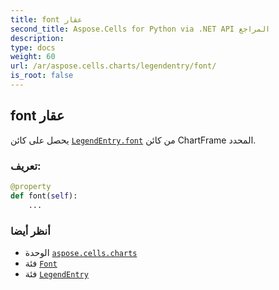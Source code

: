 ```yaml
---
title: font عقار
second_title: Aspose.Cells for Python via .NET API المراجع
description:
type: docs
weight: 60
url: /ar/aspose.cells.charts/legendentry/font/
is_root: false
---
```

##  font عقار

يحصل على كائن [`LegendEntry.font`](/cells/python-net/ar/aspose.cells.charts/legendentry#font) من كائن ChartFrame المحدد.
###  تعريف:
```python
@property
def font(self):
    ...
```

###  أنظر أيضا
* الوحدة [`aspose.cells.charts`](../../)
* فئة [`Font`](/cells/python-net/ar/aspose.cells/font)
* فئة [`LegendEntry`](/cells/python-net/ar/aspose.cells.charts/legendentry)

